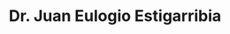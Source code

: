 ---
title: Dr. Juan Eulogio Estigarribia
url: /dr-juan-eulogio-estigarribia/
latitude: -25.379
longitude: -55.704
---